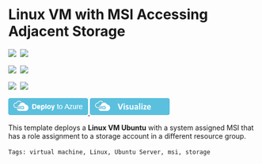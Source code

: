# Linux VM with MSI Accessing Adjacent Storage

<IMG SRC="https://azurequickstartsservice.blob.core.windows.net/badges/201-vm-msi-storage/PublicLastTestDate.svg" />&nbsp;
<IMG SRC="https://azurequickstartsservice.blob.core.windows.net/badges/201-vm-msi-storage/PublicDeployment.svg" />&nbsp;

<IMG SRC="https://azurequickstartsservice.blob.core.windows.net/badges/201-vm-msi-storage/FairfaxLastTestDate.svg" />&nbsp;
<IMG SRC="https://azurequickstartsservice.blob.core.windows.net/badges/201-vm-msi-storage/FairfaxDeployment.svg" />&nbsp;

<IMG SRC="https://azurequickstartsservice.blob.core.windows.net/badges/201-vm-msi-storage/BestPracticeResult.svg" />&nbsp;
<IMG SRC="https://azurequickstartsservice.blob.core.windows.net/badges/201-vm-msi-storage/CredScanResult.svg" />&nbsp;

<a href="https://portal.azure.com/#create/Microsoft.Template/uri/https%3A%2F%2Fraw.githubusercontent.com%2FAzure%2Fazure-quickstart-templates%2Fmaster%2F201-vm-msi-storage%2Fazuredeploy.json" target="_blank">
<img src="https://raw.githubusercontent.com/Azure/azure-quickstart-templates/master/1-CONTRIBUTION-GUIDE/images/deploytoazure.png"/>
</a><a href="http://armviz.io/#/?load=https%3A%2F%2Fraw.githubusercontent.com%2FAzure%2Fazure-quickstart-templates%2Fmaster%2F201-vm-msi-storage%2Fazuredeploy.json" target="_blank">
<img src="https://raw.githubusercontent.com/Azure/azure-quickstart-templates/master/1-CONTRIBUTION-GUIDE/images/visualizebutton.png"/>
</a>

This template deploys a **Linux VM Ubuntu** with a system assigned MSI that has a role assignment to a storage account in a different resource group.  

`Tags: virtual machine, Linux, Ubuntu Server, msi, storage`  

